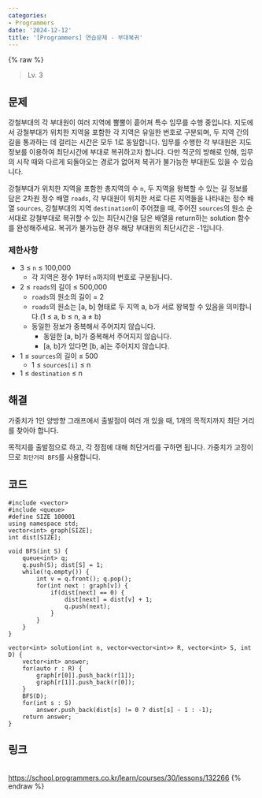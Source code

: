 ```yaml
---
categories:
- Programmers
date: '2024-12-12'
title: '[Programmers] 연습문제 - 부대복귀'
---
```


{% raw %}
> Lv. 3<br>

## 문제
강철부대의 각 부대원이 여러 지역에 뿔뿔이 흩어져 특수 임무를 수행 중입니다. 지도에서 강철부대가 위치한 지역을 포함한 각 지역은 유일한 번호로 구분되며, 두 지역 간의 길을 통과하는 데 걸리는 시간은 모두 1로 동일합니다. 임무를 수행한 각 부대원은 지도 정보를 이용하여 최단시간에 부대로 복귀하고자 합니다. 다만 적군의 방해로 인해, 임무의 시작 때와 다르게 되돌아오는 경로가 없어져 복귀가 불가능한 부대원도 있을 수 있습니다.

강철부대가 위치한 지역을 포함한 총지역의 수  `n`, 두 지역을 왕복할 수 있는 길 정보를 담은 2차원 정수 배열  `roads`, 각 부대원이 위치한 서로 다른 지역들을 나타내는 정수 배열  `sources`, 강철부대의 지역  `destination`이 주어졌을 때, 주어진  `sources`의 원소 순서대로 강철부대로 복귀할 수 있는 최단시간을 담은 배열을 return하는 solution 함수를 완성해주세요. 복귀가 불가능한 경우 해당 부대원의 최단시간은 -1입니다.

### 제한사항
-   3 ≤  `n`  ≤ 100,000
    -   각 지역은 정수 1부터  `n`까지의 번호로 구분됩니다.
-   2 ≤  `roads`의 길이 ≤ 500,000
    -   `roads`의 원소의 길이 = 2
    -   `roads`의 원소는 [a, b] 형태로 두 지역 a, b가 서로 왕복할 수 있음을 의미합니다.(1 ≤ a, b ≤ n, a ≠ b)
    -   동일한 정보가 중복해서 주어지지 않습니다.
        -   동일한 [a, b]가 중복해서 주어지지 않습니다.
        -   [a, b]가 있다면 [b, a]는 주어지지 않습니다.
-   1 ≤  `sources`의 길이 ≤ 500
    -   1 ≤ `sources[i]` ≤ n
-   1 ≤  `destination`  ≤ n

## 해결
가중치가 1인 양방향 그래프에서 출발점이 여러 개 있을 때, 1개의 목적지까지 최단 거리를 찾아야 합니다.

목적지를 출발점으로 하고, 각 정점에 대해 최단거리를 구하면 됩니다. 가중치가 고정이므로 `최단거리 BFS`를 사용합니다.

## 코드
```
#include <vector>
#include <queue>
#define SIZE 100001
using namespace std;
vector<int> graph[SIZE];
int dist[SIZE];

void BFS(int S) {
    queue<int> q;
    q.push(S); dist[S] = 1;
    while(!q.empty()) {
        int v = q.front(); q.pop();
        for(int next : graph[v]) {
            if(dist[next] == 0) {
                dist[next] = dist[v] + 1;
                q.push(next);
            }
        } 
    }
}

vector<int> solution(int n, vector<vector<int>> R, vector<int> S, int D) {
    vector<int> answer;
    for(auto r : R) {
        graph[r[0]].push_back(r[1]);
        graph[r[1]].push_back(r[0]);
    }
    BFS(D);
    for(int s : S)
        answer.push_back(dist[s] != 0 ? dist[s] - 1 : -1);
    return answer;
}
```

## 링크
<br>https://school.programmers.co.kr/learn/courses/30/lessons/132266
{% endraw %}